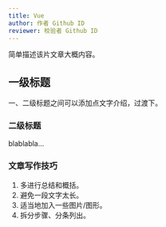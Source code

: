 ```yaml
---
title: Vue
author: 作者 Github ID
reviewer: 校验者 Github ID
---
```


简单描述该片文章大概内容。

<!--more-->

## 一级标题

一、二级标题之间可以添加点文字介绍，过渡下。

### 二级标题

blablabla...

### 文章写作技巧
1. 多进行总结和概括。
2. 避免一段文字太长。
3. 适当地加入一些图片/图形。
4. 拆分步骤、分条列出。
